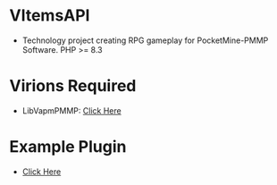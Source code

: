 # VItemsAPI
- Technology project creating RPG gameplay for PocketMine-PMMP Software. PHP >= 8.3

# Virions Required
- LibVapmPMMP: [Click Here]([https://github.com/VennDev/LibVapmPMMP](https://poggit.pmmp.io/ci/VennDev/LibVapmPMMP/LibVapmPMMP))

# Example Plugin
- [Click Here](https://github.com/VennDev/Example-ItemsAPI)
